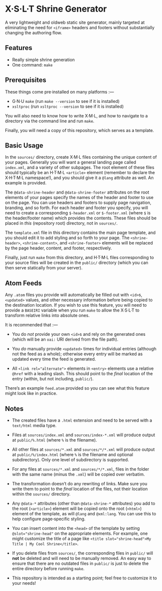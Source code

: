 # X·S·L·T Shrine Generator

A very lightweight and oldweb static site generator, mainly targeted
at eliminating the need for `<iframe>` headers and footers without
substantially changing the authoring flow.

## Features

- Really simple shrine generation
- One command: `make`

## Prerequisites

These things come pre·installed on many platforms :—

- G·N·U `make` (run `make --version` to see if it is installed)
- `xsltproc` (run `xsltproc --version` to see if it is installed)

You will also need to know how to write X·M·L, and how to navigate to a
directory via the command line and run `make`.

Finally, you will need a copy of this repository, which serves as a
template.

## Basic Usage

In the `sources/` directory, create X·M·L files containing the unique
content of your pages. Generally you will want a general landing page
called `index.xml`, and a variety of other subpages. The root element
of these files should typically be an H·T·M·L `<article>` element
(remember to declare the X·H·T·M·L namespace!), and you should give it
a `@lang` attribute as well. An example is provided.

The `@data-shrine-header` and `@data-shrine-footer` attributes on the
root elements of your pages specify the names of the header and footer
to use on the page. You can use headers and footers to supply page
navigation, branding, and so forth. For each header and footer you
specify, you will need to create a corresponding `$-header.xml` or
`$-footer.xml` (where `$` is the header/footer name) which provides
the contents. These files should be placed in *this* (repository root)
directory, not in `sources/`.

The `template.xml` file in this directory contains the main page
template, and you should edit it to add styling and so forth to your
page. The `<shrine-header>`, `<shrine-content>`, and `<shrine-footer>`
elements will be replaced by the page header, content, and footer,
respectively.

Finally, just run `make` from this directory, and H·T·M·L files
corresponding to your source files will be created in the `public/`
directory (which you can then serve statically from your server).

## Atom Feeds

Any `.atom` files you provide will automatically be filled out with
`<id>`s, `<updated>` values, and other necessary information before
being copied to the destination location. If you wish to use this
feature, you will need to provide a `BASEIRI` variable when you run
`make` to allow the X·S·L·T to transform relative links into absolute
ones.

It is recommended that :—

- You do *not* provide your own `<id>`s and rely on the generated ones
  (which will be an `oai:` URI derived from the file path).

- You *do* manually provide `<updated>` times for individual entries
  (although not the feed as a whole); otherwise every entry will be
  marked as updated every time the feed is generated.

- All `<link rel="alternate">` elements in `<entry>` elements use a
  relative `@href` with a leading slash. This should point to the
  *final* location of the entry (within, but not including, `public/`).

There’s an example `feed.atom` provided so you can see what this
  feature might look like in practice.

## Notes

- The created files have a `.html` extension and need to be served
  with a `text/html` media type.

- Files at `sources/index.xml` and `sources/index-*.xml` will produce
  output at `public/%.html` (where `%` is the filename).

- All other files at `sources/*.xml` and `sources/*/*.xml` will produce
  output at `public/%/index.html` (where `%` is the filename and
  optional subdirectory). Only one level of subdirectory is supported.

- For any files at `sources/*.xml` and `sources/*/*.xml`, files in the
  folder with the same name (minus the `.xml`) will be copied over
  verbatim.

- The transformation doesn’t do any rewriting of links. Make sure you
  write them to point to the *final* location of the files, not their
  location within the `sources/` directory.

- Any `@data-*` attributes (other than `@data-shrine-*` attributes) you
  add to the root (`<article>`) element will be copied onto the root
  (`<html>`) element of the template, as will `@lang` and `@xml:lang`.
  You can use this to help configure page‐specific styling.

- You can insert content into the `<head>` of the template by setting
  `@slot="shrine-head"` on the appropriate elements. For example, one
  might customize the title of a page like
  `<title slot="shrine-head">My Title | My Cool Shrine</title>`.

- If you delete files from `sources/`, the corresponding files in
  `public/` will **not** be deleted and will need to be manually
  removed. An easy way to ensure that there are no outdated files in
  `public/` is just to delete the entire directory before running
  `make`.

- This repository is intended as a starting point; feel free to
  customize it to your needs!
